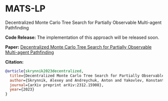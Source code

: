 # MATS-LP

Decentralized Monte Carlo Tree Search for Partially Observable Multi-agent Pathfinding

**Code Release:** The implementation of this approach will be released soon.

**Paper:** [Decentralized Monte Carlo Tree Search for Partially Observable Multi-agent Pathfinding](https://arxiv.org/abs/2312.15908)

**Citation:**
```bibtex
@article{skrynnik2023decentralized,
  title={Decentralized Monte Carlo Tree Search for Partially Observable Multi-agent Pathfinding},
  author={Skrynnik, Alexey and Andreychuk, Anton and Yakovlev, Konstantin and Panov, Aleksandr},
  journal={arXiv preprint arXiv:2312.15908},
  year={2023}
}
```
